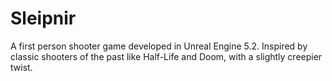 # Sleipnir

A first person shooter game developed in Unreal Engine 5.2. Inspired by classic shooters of the past like Half-Life and Doom, with a slightly creepier twist.



